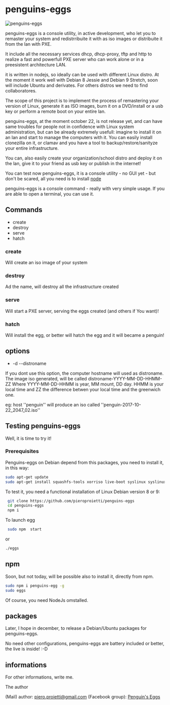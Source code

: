 # penguins-eggs

![penguins-eggs](https://github.com/pieroproietti/penguins-eggs/blob/master/src/assets/penguins-eggs.png?raw=true)

penguins-eggs is a console utility, in active development, who let you to remaster your system and redistrribuite it with as iso images or distribuite it from the lan with PXE.

It include all the necessary services dhcp, dhcp-proxy, tftp and http to realize a fast and powerfull PXE server who can work alone or in a preesistent architecture LAN.

it is written in nodejs, so ideally can be used with different Linux distro. At the moment it work well with Debian 8 Jessie and Debian 9 Stretch, soon
will include Ubuntu and derivates. For others distros we need to find collaboratores.

The scope of this project is to implement the process of remastering your version of Linux, generate it as ISO images, burn it on a DVD/install or a usb key or
perform a remote boot on your entire lan.

penguins-eggs, at the moment october 22, is not release yet, and can have same troubles for people not in confidence with Linux system administration, but can be
already extremely usefull: imagine to install it on an lan and start to manage the computers with it. You can easily install clonezilla on it, or clamav and
you have a tool to backup/restore/sanityze your entire infrastructure.

You can, also easily create your organization/school distro and deploy it on the lan, give it to your friend as usb key or publish in the internet!

You can test now penguins-eggs, it is a console utility - no GUI yet - but don't be scared, all you need is to install [node](https://nodejs.org/en/download/package-manager/#debian-and-ubuntu-based-linux-distributions)

penguins-eggs is a console command - really with very simple usage. If you are able to open a terminal, you can use it.

## Commands
* create
* destroy
* serve
* hatch

### create
Will create an iso image of your system

### destroy
Ad the name, will destroy all the infrastructure created

### serve
Will start a PXE server, serving the eggs created (and others if You want)!

### hatch
Will install the egg, or better will hatch the egg and it will became a penguin!

## options
* -d --distroname <distroname>

If you dont use this option, the computer hostname will used as distroname.
The image iso generated, will be called distroname-YYYY-MM-DD-HHMM-ZZ
Where YYYY-MM-DD-HHMM is year, MM mount, DD day. HHMM is your local time and
ZZ the difference betwen your local time and the greenwich one.

eg: host ''penguin'' will produce an iso called ''penguin-2017-10-22_2047_02.iso''

## Testing penguins-eggs
Well, it is time to try it!
### Prerequisites
Penguins-eggs on Debian depend from this packages, you need to install it, in this way:
``` bash
sudo apt-get update
sudo apt-get install squashfs-tools xorriso live-boot syslinux syslinux-common isolinux pxelinux
```

To test it, you need a functional installation of Linux Debian version 8 or 9:

``` bash
 git clone https://github.com/pieroproietti/penguins-eggs
 cd penguins-eggs
 npm i
```
To launch egg

``` bash
 sudo npm  start
```
or
``` bash
./eggs
```
## npm
Soon, but not today,  will be possible also to install it, directly from npm.
``` bash
sudo npm i penguins-egg -g
sudo eggs
```
Of course, you need NodeJs omstalled.

## packages
Later, I hope in december, to release a Debian/Ubuntu packages for penguins-eggs.

No need other configurations, penguins-eggs are battery included or better, the live is inside! :-D

## informations
For other informations, write me.

The author

(Mail) author: piero.proietti@gmail.com
(Facebook group):  [Penguin's Eggs](https://www.facebook.com/groups/128861437762355/)
